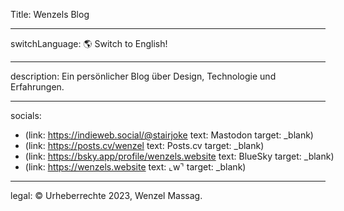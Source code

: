 Title: Wenzels Blog

----

switchLanguage: 🌎 Switch to English!

----

description: Ein persönlicher Blog über Design, Technologie und Erfahrungen.

----

socials:

- <nobr>(link: https://indieweb.social/@stairjoke text: Mastodon target: _blank)</nobr>
- <nobr>(link: https://posts.cv/wenzel text: Posts.cv target: _blank)</nobr>
- <nobr>(link: https://bsky.app/profile/wenzels.website text: BlueSky target: _blank)</nobr>
- <nobr>(link: https://wenzels.website text: ⌞w⌝ target: _blank)</nobr>

----

legal: © Urheberrechte 2023, Wenzel Massag.
